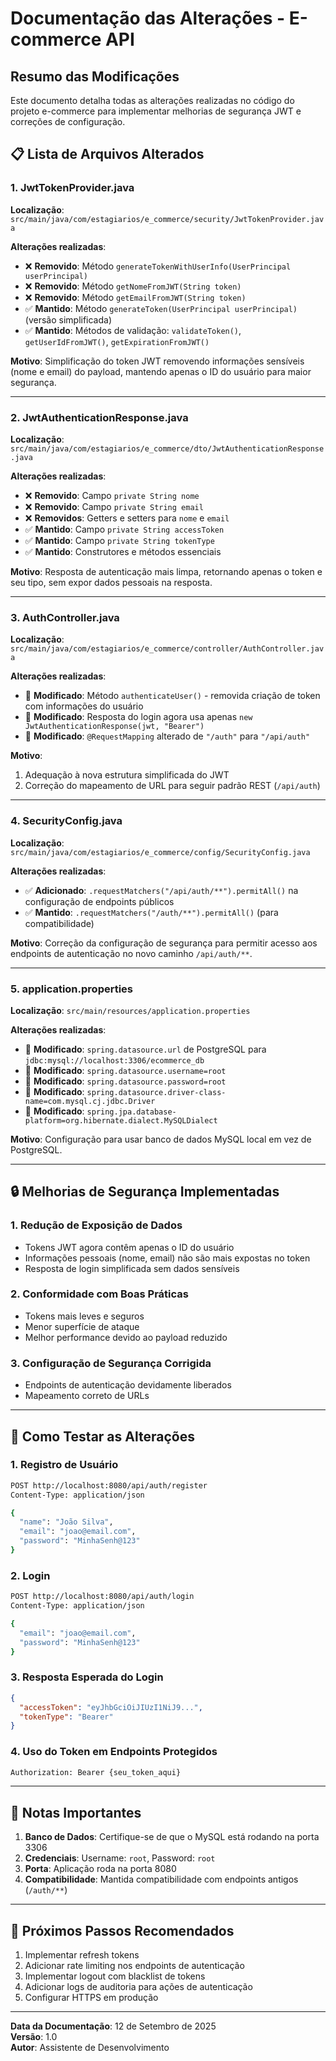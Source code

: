 # Documentação das Alterações - E-commerce API

## Resumo das Modificações

Este documento detalha todas as alterações realizadas no código do projeto e-commerce para implementar melhorias de segurança JWT e correções de configuração.

## 📋 Lista de Arquivos Alterados

### 1. **JwtTokenProvider.java**
**Localização**: `src/main/java/com/estagiarios/e_commerce/security/JwtTokenProvider.java`

**Alterações realizadas**:
- ❌ **Removido**: Método `generateTokenWithUserInfo(UserPrincipal userPrincipal)`
- ❌ **Removido**: Método `getNomeFromJWT(String token)`
- ❌ **Removido**: Método `getEmailFromJWT(String token)`
- ✅ **Mantido**: Método `generateToken(UserPrincipal userPrincipal)` (versão simplificada)
- ✅ **Mantido**: Métodos de validação: `validateToken()`, `getUserIdFromJWT()`, `getExpirationFromJWT()`

**Motivo**: Simplificação do token JWT removendo informações sensíveis (nome e email) do payload, mantendo apenas o ID do usuário para maior segurança.

---

### 2. **JwtAuthenticationResponse.java**
**Localização**: `src/main/java/com/estagiarios/e_commerce/dto/JwtAuthenticationResponse.java`

**Alterações realizadas**:
- ❌ **Removido**: Campo `private String nome`
- ❌ **Removido**: Campo `private String email`
- ❌ **Removidos**: Getters e setters para `nome` e `email`
- ✅ **Mantido**: Campo `private String accessToken`
- ✅ **Mantido**: Campo `private String tokenType`
- ✅ **Mantido**: Construtores e métodos essenciais

**Motivo**: Resposta de autenticação mais limpa, retornando apenas o token e seu tipo, sem expor dados pessoais na resposta.

---

### 3. **AuthController.java**
**Localização**: `src/main/java/com/estagiarios/e_commerce/controller/AuthController.java`

**Alterações realizadas**:
- 🔄 **Modificado**: Método `authenticateUser()` - removida criação de token com informações do usuário
- 🔄 **Modificado**: Resposta do login agora usa apenas `new JwtAuthenticationResponse(jwt, "Bearer")`
- 🔄 **Modificado**: `@RequestMapping` alterado de `"/auth"` para `"/api/auth"`

**Motivo**: 
1. Adequação à nova estrutura simplificada do JWT
2. Correção do mapeamento de URL para seguir padrão REST (`/api/auth`)

---

### 4. **SecurityConfig.java**
**Localização**: `src/main/java/com/estagiarios/e_commerce/config/SecurityConfig.java`

**Alterações realizadas**:
- ✅ **Adicionado**: `.requestMatchers("/api/auth/**").permitAll()` na configuração de endpoints públicos
- ✅ **Mantido**: `.requestMatchers("/auth/**").permitAll()` (para compatibilidade)

**Motivo**: Correção da configuração de segurança para permitir acesso aos endpoints de autenticação no novo caminho `/api/auth/**`.

---

### 5. **application.properties**
**Localização**: `src/main/resources/application.properties`

**Alterações realizadas**:
- 🔄 **Modificado**: `spring.datasource.url` de PostgreSQL para `jdbc:mysql://localhost:3306/ecommerce_db`
- 🔄 **Modificado**: `spring.datasource.username=root`
- 🔄 **Modificado**: `spring.datasource.password=root`
- 🔄 **Modificado**: `spring.datasource.driver-class-name=com.mysql.cj.jdbc.Driver`
- 🔄 **Modificado**: `spring.jpa.database-platform=org.hibernate.dialect.MySQLDialect`

**Motivo**: Configuração para usar banco de dados MySQL local em vez de PostgreSQL.

---

## 🔒 Melhorias de Segurança Implementadas

### 1. **Redução de Exposição de Dados**
- Tokens JWT agora contêm apenas o ID do usuário
- Informações pessoais (nome, email) não são mais expostas no token
- Resposta de login simplificada sem dados sensíveis

### 2. **Conformidade com Boas Práticas**
- Tokens mais leves e seguros
- Menor superfície de ataque
- Melhor performance devido ao payload reduzido

### 3. **Configuração de Segurança Corrigida**
- Endpoints de autenticação devidamente liberados
- Mapeamento correto de URLs

---

## 🧪 Como Testar as Alterações

### 1. **Registro de Usuário**
```bash
POST http://localhost:8080/api/auth/register
Content-Type: application/json

{
  "name": "João Silva",
  "email": "joao@email.com",
  "password": "MinhaSenh@123"
}
```

### 2. **Login**
```bash
POST http://localhost:8080/api/auth/login
Content-Type: application/json

{
  "email": "joao@email.com",
  "password": "MinhaSenh@123"
}
```

### 3. **Resposta Esperada do Login**
```json
{
  "accessToken": "eyJhbGciOiJIUzI1NiJ9...",
  "tokenType": "Bearer"
}
```

### 4. **Uso do Token em Endpoints Protegidos**
```bash
Authorization: Bearer {seu_token_aqui}
```

---

## 📝 Notas Importantes

1. **Banco de Dados**: Certifique-se de que o MySQL está rodando na porta 3306
2. **Credenciais**: Username: `root`, Password: `root`
3. **Porta**: Aplicação roda na porta 8080
4. **Compatibilidade**: Mantida compatibilidade com endpoints antigos (`/auth/**`)

---

## 🚀 Próximos Passos Recomendados

1. Implementar refresh tokens
2. Adicionar rate limiting nos endpoints de autenticação
3. Implementar logout com blacklist de tokens
4. Adicionar logs de auditoria para ações de autenticação
5. Configurar HTTPS em produção

---

**Data da Documentação**: 12 de Setembro de 2025  
**Versão**: 1.0  
**Autor**: Assistente de Desenvolvimento
